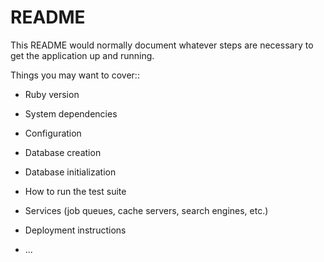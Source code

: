 # README

This README would normally document whatever steps are necessary to get the
application up and running.

Things you may want to cover::

* Ruby version

* System dependencies

* Configuration

* Database creation

* Database initialization

* How to run the test suite

* Services (job queues, cache servers, search engines, etc.)

* Deployment instructions

* ...
